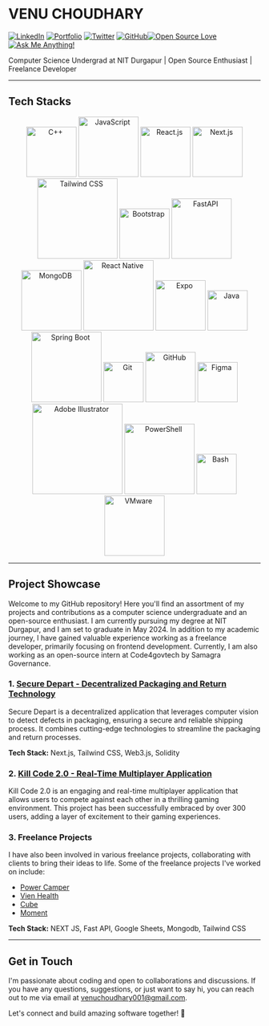 # VENU CHOUDHARY

[![LinkedIn](https://img.shields.io/badge/-LinkedIn-blue?style=flat-square&logo=Linkedin&logoColor=white&link=https://www.linkedin.com/in/venu-choudhary-1284421b9/)](https://www.linkedin.com/in/venu-choudhary-1284421b9/) [![Portfolio](https://img.shields.io/badge/-Portfolio-black?style=flat-square&logo=Internet%20Explorer&logoColor=white&link=your-portfolio-url)](your-portfolio-url) [![Twitter](https://img.shields.io/badge/-Twitter-1ca0f1?style=flat-square&logo=Twitter&logoColor=white&link=your-twitter-profile-url)](https://twitter.com/venuchoudhary6) [![GitHub](https://img.shields.io/badge/-GitHub-181717?style=flat-square&logo=github&logoColor=white&link=your-github-profile-url)](https://github.com/VenuChoudhary001)[![Open Source Love](https://img.shields.io/badge/Open%20Source-%E2%9D%A4-green?style=flat-square)](https://your-github-profile-url/#open-source) [![Ask Me Anything!](https://img.shields.io/badge/Ask%20me-anything-1abc9c.svg?style=flat-square)](https://github.com/VenuChoudhary/issues)

Computer Science Undergrad at NIT Durgapur | Open Source Enthusiast | Freelance Developer 

---

## Tech Stacks

<p align="center">
  <img src="https://img.shields.io/badge/-C++-00599C?style=flat-square&logo=cplusplus&logoColor=white" alt="C++" width="100" />
  <img src="https://img.shields.io/badge/-JavaScript-F7DF1E?style=flat-square&logo=javascript&logoColor=black" alt="JavaScript" width="120" />
  <img src="https://img.shields.io/badge/-React.js-61DAFB?style=flat-square&logo=react&logoColor=black" alt="React.js" width="100" />
  <img src="https://img.shields.io/badge/-Next.js-000000?style=flat-square&logo=next.js&logoColor=white" alt="Next.js" width="100" />
  <img src="https://img.shields.io/badge/-Tailwind%20CSS-38B2AC?style=flat-square&logo=tailwind-css&logoColor=white" alt="Tailwind CSS" width="160" />
  <img src="https://img.shields.io/badge/-Bootstrap-7952B3?style=flat-square&logo=bootstrap&logoColor=white" alt="Bootstrap" width="100" />
  <img src="https://img.shields.io/badge/-FastAPI-009688?style=flat-square&logo=fastapi&logoColor=white" alt="FastAPI" width="120" />
  <img src="https://img.shields.io/badge/-MongoDB-47A248?style=flat-square&logo=mongodb&logoColor=white" alt="MongoDB" width="120" />
  <img src="https://img.shields.io/badge/-React%20Native-61DAFB?style=flat-square&logo=react&logoColor=black" alt="React Native" width="140" />
  <img src="https://img.shields.io/badge/-Expo-000020?style=flat-square&logo=expo&logoColor=white" alt="Expo" width="100" />
  <img src="https://img.shields.io/badge/-Java-007396?style=flat-square&logo=java&logoColor=white" alt="Java" width="80" />
  <img src="https://img.shields.io/badge/-Spring%20Boot-6DB33F?style=flat-square&logo=spring-boot&logoColor=white" alt="Spring Boot" width="140" />
  <img src="https://img.shields.io/badge/-Git-F05032?style=flat-square&logo=git&logoColor=white" alt="Git" width="80" />
  <img src="https://img.shields.io/badge/-GitHub-181717?style=flat-square&logo=github&logoColor=white" alt="GitHub" width="100" />
  <img src="https://img.shields.io/badge/-Figma-F24E1E?style=flat-square&logo=figma&logoColor=white" alt="Figma" width="80" />
  <img src="https://img.shields.io/badge/-Adobe%20Illustrator-FF9A00?style=flat-square&logo=adobe-illustrator&logoColor=black" alt="Adobe Illustrator" width="180" />
  <img src="https://img.shields.io/badge/-PowerShell-5391FE?style=flat-square&logo=powershell&logoColor=white" alt="PowerShell" width="140" />
  <img src="https://img.shields.io/badge/-Bash-4EAA25?style=flat-square&logo=gnu-bash&logoColor=white" alt="Bash" width="80" />
  <img src="https://img.shields.io/badge/-VMware-607078?style=flat-square&logo=vmware&logoColor=white" alt="VMware" width="120" />
</p>

---

## Project Showcase

Welcome to my GitHub repository! Here you'll find an assortment of my projects and contributions as a computer science undergraduate and an open-source enthusiast. I am currently pursuing my degree at NIT Durgapur, and I am set to graduate in May 2024. In addition to my academic journey, I have gained valuable experience working as a freelance developer, primarily focusing on frontend development. Currently, I am also working as an open-source intern at Code4govtech by Samagra Governance.

### 1. [Secure Depart - Decentralized Packaging and Return Technology](https://github.com/deucaleon18/Secure-DePaRT)

Secure Depart is a decentralized application that leverages computer vision to detect defects in packaging, ensuring a secure and reliable shipping process. It combines cutting-edge technologies to streamline the packaging and return processes.

**Tech Stack:** Next.js, Tailwind CSS, Web3.js, Solidity

### 2. [Kill Code 2.0 - Real-Time Multiplayer Application](https://github.com/VenuChoudhary001/kill_code)

Kill Code 2.0 is an engaging and real-time multiplayer application that allows users to compete against each other in a thrilling gaming environment. This project has been successfully embraced by over 300 users, adding a layer of excitement to their gaming experiences.

### 3. Freelance Projects

I have also been involved in various freelance projects, collaborating with clients to bring their ideas to life. Some of the freelance projects I've worked on include:

- [Power Camper](https://github.com/VenuChoudhary001/Camper)
- [Vien Health](https://github.com/VenuChoudhary001/vien_health)
- [Cube](https://github.com/VenuChoudhary001/Cube)
- [Moment](https://github.com/VenuChoudhary001/Moment)

**Tech Stack:** NEXT JS, Fast API, Google Sheets, Mongodb, Tailwind CSS

---

## Get in Touch

I'm passionate about coding and open to collaborations and discussions. If you have any questions, suggestions, or just want to say hi, you can reach out to me via email at venuchoudhary001@gmail.com.

Let's connect and build amazing software together! 🚀
